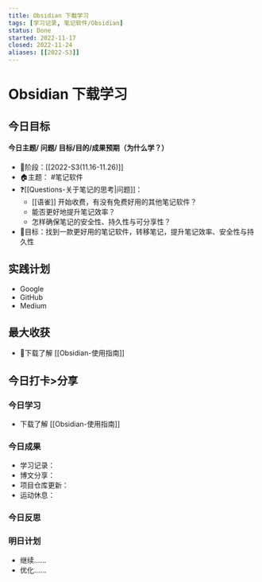 ```yaml
---
title: Obsidian 下载学习
tags: [学习记录, 笔记软件/Obsidian]
status: Done
started: 2022-11-17
closed: 2022-11-24
aliases: [[2022-S3]]
---
```

# Obsidian 下载学习
## 今日目标
#### 今日主题/ 问题/ 目标/目的/成果预期（**为什么学**？）
- 🚀阶段：[[2022-S3(11.16-11.26)]]
- 🏠主题： #笔记软件
- ❓[[Questions-关于笔记的思考|问题]]：
	- [[语雀]] 开始收费，有没有免费好用的其他笔记软件？
	- 能否更好地提升笔记效率？
	- 怎样确保笔记的安全性、持久性与可分享性？
- 🔭目标：找到一款更好用的笔记软件，转移笔记，提升笔记效率、安全性与持久性
## 实践计划
- Google
- GitHub
- Medium
## 最大收获
- 🫰下载了解 [[Obsidian-使用指南]]
## 今日打卡>分享
### 今日学习
- 下载了解 [[Obsidian-使用指南]]
### 今日成果
- 学习记录：
- 博文分享：
- 项目仓库更新：
- 运动休息：
### 今日反思
### 明日计划
- 继续……
- 优化……
